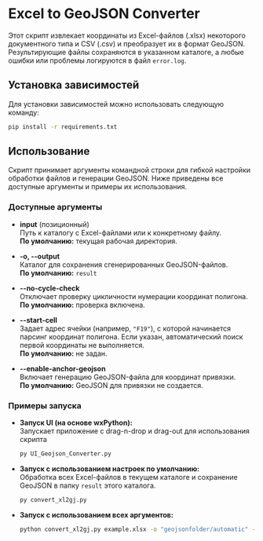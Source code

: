 # Excel to GeoJSON Converter

Этот скрипт извлекает координаты из Excel-файлов (.xlsx) некоторого документного типа и CSV (.csv) и преобразует их в формат GeoJSON. Результирующие файлы сохраняются в указанном каталоге, а любые ошибки или проблемы логируются в файл `error.log`.

## Установка зависимостей

Для установки зависимостей можно использовать следующую команду:

```bash
pip install -r requirements.txt
```
## Использование

Скрипт принимает аргументы командной строки для гибкой настройки обработки файлов и генерации GeoJSON. Ниже приведены все доступные аргументы и примеры их использования.

### Доступные аргументы

- **input** (позиционный)  
  Путь к каталогу с Excel-файлами или к конкретному файлу.  
  **По умолчанию:** текущая рабочая директория.

- **-o, --output**  
  Каталог для сохранения сгенерированных GeoJSON-файлов.  
  **По умолчанию:** `result`

- **--no-cycle-check**  
  Отключает проверку цикличности нумерации координат полигона.  
  **По умолчанию:** проверка включена.

- **--start-cell**  
  Задает адрес ячейки (например, `"F19"`), с которой начинается парсинг координат полигона. Если указан, автоматический поиск первой координаты не выполняется.  
  **По умолчанию:** не задан.

- **--enable-anchor-geojson**  
  Включает генерацию GeoJSON-файла для координат привязки.  
  **По умолчанию:** GeoJSON для привязки не создается.

### Примеры запуска

- **Запуск UI (на основе wxPython):**  
  Запускает приложение с drag-n-drop и drag-out для использования скрипта
  ```bash
  py UI_Geojson_Converter.py
- **Запуск с использованием настроек по умолчанию:**  
  Обработка всех Excel-файлов в текущем каталоге и сохранение GeoJSON в папку `result` этого каталога.
  ```bash
  py convert_xl2gj.py
- **Запуск с использованием всех аргументов:**  
  ```bash
  python convert_xl2gj.py example.xlsx -o "geojsonfolder/automatic" --enable-anchor-geojson --start-cell F5 --no-cycle-check

